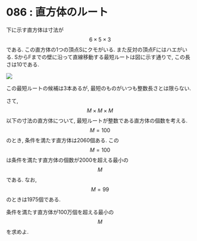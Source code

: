 # 086 : 直方体のルート

下に示す直方体は寸法が$$6×5×3$$である. この直方体の1つの頂点Sにクモがいる. また反対の頂点Fにはハエがいる. SからFまでの壁に沿って直線移動する最短ルートは図に示す通りで, この長さは10である.

![](https://projecteuler.net/project/images/p086.png)

この最短ルートの候補は3本あるが, 最短のものがいつも整数長さとは限らない.

さて, $$M×M×M$$以下の寸法の直方体について, 最短ルートが整数である直方体の個数を考える. $$M=100$$のとき, 条件を満たす直方体は2060個ある. この$$M=100$$は条件を満たす直方体の個数が2000を超える最小の$$M$$である. なお, $$M=99$$のときは1975個である.

条件を満たす直方体が100万個を超える最小の$$M$$を求めよ.
